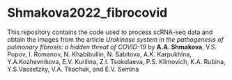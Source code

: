 # Shmakova2022_fibrocovid

This repository contains the code used to process scRNA-seq data and obtain the images from the article *Urokinase system in the pathogenesis of pulmonary fibrosis: a hidden threat of COVID-19* by 
**A.A. Shmakova**, V.S. Popov, I. Romanov, N. Khabibullin, N. Sabitova, A.K. Karpukhina, Y.A.Kozhevnikova, E.V. Kurilina, Z.I. Tsokolaeva, P.S. Klimovich, K.A. Rubina, Y.S.Vassetzky, V.A. Tkachuk, and E.V. Semina

